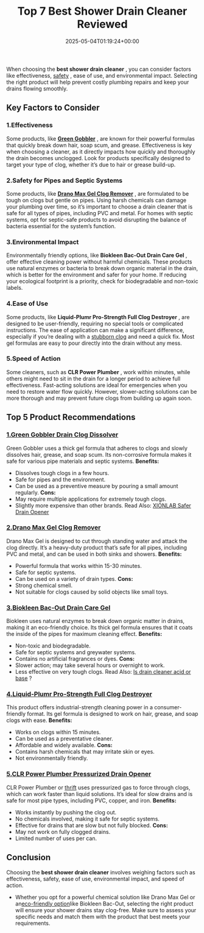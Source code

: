﻿---
layout: post
title: Top 7 Best Shower Drain Cleaner Reviewed
date: '2025-05-04T01:19:24+00:00'
categories:
- Drains
- Product Reviews
tags: []
slug: /best-shower-drain-cleaner/
lastmod: 2025-05-07T12:21:25+03:00
---

When choosing the
**best shower drain cleaner**
, you can consider factors like effectiveness,
[safety](https://pestpolicy.com/how-drain-cleaners-work/)
, ease of use, and environmental impact. Selecting the right product will help prevent costly plumbing repairs and keep your drains flowing smoothly.
## Key Factors to Consider
### 1.**Effectiveness**
Some products, like
[**Green Gobbler**](https://www.amazon.com/dp/B0182VBOJE/?tag=p-policy-20)
, are known for their powerful formulas that quickly break down hair, soap scum, and grease.
Effectiveness is key when choosing a cleaner, as it directly impacts how quickly and thoroughly the drain becomes unclogged. Look for products specifically designed to target your type of clog, whether it’s due to hair or grease build-up.
### 2.**Safety for Pipes and Septic Systems**
Some products, like
[**Drano Max Gel Clog Remover**](https://www.amazon.com/dp/B003TS2R1A/?tag=p-policy-20)
, are formulated to be tough on clogs but gentle on pipes. Using harsh chemicals can damage your plumbing over time, so it’s important to choose a drain cleaner that is safe for all types of pipes, including PVC and metal.
For homes with septic systems, opt for septic-safe products to avoid disrupting the balance of bacteria essential for the system’s function.
### 3.**Environmental Impact**
Environmentally friendly options, like
**Biokleen Bac-Out Drain Care Gel**
, offer effective cleaning power without harmful chemicals.
These products use natural enzymes or bacteria to break down organic material in the drain, which is better for the environment and safer for your home. If reducing your ecological footprint is a priority, check for biodegradable and non-toxic labels.
### 4.**Ease of Use**
Some products, like
**Liquid-Plumr Pro-Strength Full Clog Destroyer**
, are designed to be user-friendly, requiring no special tools or complicated instructions.
The ease of application can make a significant difference, especially if you’re dealing with a
[stubborn clog](https://pestpolicy.com/best-drain-cleaner/)
and need a quick fix. Most gel formulas are easy to pour directly into the drain without any mess.
### 5.**Speed of Action**
Some cleaners, such as
**CLR Power Plumber**
, work within minutes, while others might need to sit in the drain for a longer period to achieve full effectiveness. Fast-acting solutions are ideal for emergencies when you need to restore water flow quickly. However, slower-acting solutions can be more thorough and may prevent future clogs from building up again soon.
## Top 5 Product Recommendations
### [1.**Green Gobbler Drain Clog Dissolver**](https://www.amazon.com/dp/B0182VBOJE/?tag=p-policy-20)
Green Gobbler uses a thick gel formula that adheres to clogs and slowly dissolves hair, grease, and soap scum. Its non-corrosive formula makes it safe for various pipe materials and septic systems.
**Benefits:**
- Dissolves tough clogs in a few hours.
- Safe for pipes and the environment.
- Can be used as a preventive measure by pouring a small amount regularly.
**Cons:**
- May require multiple applications for extremely tough clogs.
- Slightly more expensive than other brands.
Read Also:
[XIONLAB Safer Drain Opener](https://pestpolicy.com/xionlab-safer-drain-opener-review/)
### [2.**Drano Max Gel Clog Remover**](https://www.amazon.com/dp/B003TS2R1A/?tag=p-policy-20)
Drano Max Gel is designed to cut through standing water and attack the clog directly. It’s a heavy-duty product that’s safe for all pipes, including PVC and metal, and can be used in both sinks and showers.
**Benefits:**
- Powerful formula that works within 15-30 minutes.
- Safe for septic systems.
- Can be used on a variety of drain types.
**Cons:**
- Strong chemical smell.
- Not suitable for clogs caused by solid objects like small toys.
### [3.**Biokleen Bac-Out Drain Care Gel**](https://www.amazon.com/dp/B003TN6JE6/?tag=p-policy-20)
Biokleen uses natural enzymes to break down organic matter in drains, making it an eco-friendly choice. Its thick gel formula ensures that it coats the inside of the pipes for maximum cleaning effect.
**Benefits:**
- Non-toxic and biodegradable.
- Safe for septic systems and greywater systems.
- Contains no artificial fragrances or dyes.
**Cons:**
- Slower action; may take several hours or overnight to work.
- Less effective on very tough clogs.
Read Also:
[Is drain cleaner acid or base](https://pestpolicy.com/is-drain-cleaner-an-acid-or-base/)
?
### [4.**Liquid-Plumr Pro-Strength Full Clog Destroyer**](https://www.amazon.com/dp/B000VDREQE/?tag=p-policy-20)
This product offers industrial-strength cleaning power in a consumer-friendly format. Its gel formula is designed to work on hair, grease, and soap clogs with ease.
**Benefits:**
- Works on clogs within 15 minutes.
- Can be used as a preventative cleaner.
- Affordable and widely available.
**Cons:**
- Contains harsh chemicals that may irritate skin or eyes.
- Not environmentally friendly.
### [5.**CLR Power Plumber Pressurized Drain Opener**](https://www.amazon.com/dp/B000ASBFWE/?tag=p-policy-20)
CLR Power Plumber or
[thrift](https://pestpolicy.com/thrift-drain-cleaner-review/)
uses pressurized gas to force through clogs, which can work faster than liquid solutions. It’s ideal for slow drains and is safe for most pipe types, including PVC, copper, and iron.
**Benefits:**
- Works instantly by pushing the clog out.
- No chemicals involved, making it safe for septic systems.
- Effective for drains that are slow but not fully blocked.
**Cons:**
- May not work on fully clogged drains.
- Limited number of uses per can.
## Conclusion
Choosing the
**best shower drain cleaner**
involves weighing factors such as effectiveness, safety, ease of use, environmental impact, and speed of action.
- Whether you opt for a powerful chemical solution like Drano Max Gel or an[eco-friendly option](https://pestpolicy.com/how-to-unclog-a-bathtub-drain-with-standing-water/)like Biokleen Bac-Out, selecting the right product will ensure your shower drains stay clog-free.
Make sure to assess your specific needs and match them with the product that best meets your requirements.